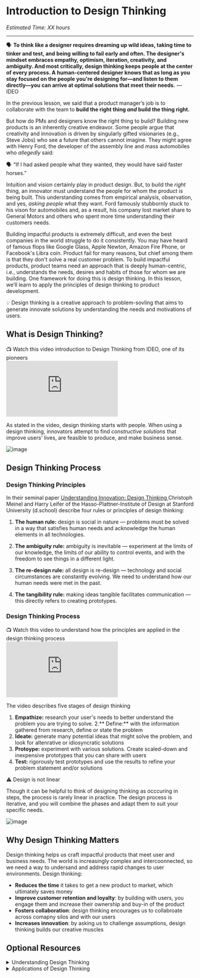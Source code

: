 # Introduction to Design Thinking

*Estimated Time: XX hours*

---

<aside>
  
  🗣 **To think like a designer requires dreaming up wild ideas, taking time to tinker and test, and being willing to fail early and often. The designer's mindset embraces empathy, optimism, iteration, creativity, and ambiguity. And most critically, design thinking keeps people at the center of every process. A human-centered designer knows that as long as you stay focused on the people you're designing for—and listen to them directly—you can arrive at optimal solutions that meet their needs.** — IDEO
  
</aside>

In the previous lesson, we said that a product manager’s job is to collaborate with the team to **build the right thing _and_ build the thing right.** 

But how do PMs and designers know the right thing to build? Building new products is an inherently creative endeavor. Some people argue that creativity and innovation is driven by singularly gifted visionaries (e.g., Steve Jobs) who see a future that others cannot imagine. They might agree with Henry Ford, the developer of the assembly line and mass automobiles who _allegedly_ said: 

<aside> 🗣 “If I had asked people what they wanted, they would have said faster horses.”</aside>

Intuition and vision certainly play in product design. But, to build the _right_ thing, an innovator must understand the people for whom the product is being built. This understanding comes from empirical analysis, observation, and yes, _asking people_ what they want. Ford famously stubbornly stuck to his vison for automobiles and, as a result, his company lost market share to General Motors and others who spent more time understanding their customers needs.


Building impactful products is extremely difficult, and even the best companies in the world struggle to do it consistently. You may have heard of famous flops like Google Glass, Apple Newton, Amazon Fire Phone, or Facebook's Libra coin. Product fail for many reasons, but chief among them is that they don't solve a real customer problem. To build impactful products, product teams need an approach that is deeply human-centric, i.e., understands the needs, desires and habits of those for whom we are building. One framework for doing this is design thinking. In this lesson, we’ll learn to apply the principles of design thinking to product development. 

<aside> 💡 Design thinking is a creative approach to problem-sovling that aims to generate innovate solutions by understanding the needs and motivations of users.
  </aside>


## What is Design Thinking?


<aside>
📺 Watch this video introduction to Design Thinking from IDEO, one of its pioneers
</aside>

<iframe src="https://www.youtube.com/embed/QWdgcpAHRlM" title="YouTube video player" frameborder="0" allow="accelerometer; autoplay; clipboard-write; encrypted-media; gyroscope; picture-in-picture" allowfullscreen></iframe>

  
As stated in the video, design thinking starts with people. When using a design thinking, innovators attempt to find _constructive solutions_ that improve users' lives, are feasible to produce, and make business sense. 

![image](https://user-images.githubusercontent.com/1774663/206872630-b83b049e-1fc5-4c26-9e57-b7720867fca2.png)

  

## Design Thinking Process

### Design Thinking Principles

In their seminal paper <a href="https://download.e-bookshelf.de/download/0000/0148/31/L-G-0000014831-0013208522.pdf" target="_blank"> Understanding Innovation: Design Thinking </a> Christoph Meinel and Harry Leifer of the Hasso-Plattner-Institute of Design at Stanford University (d.school) describe four rules or principles of design thinking: 

1. **The human rule:** design is social in nature — problems must be solved in a way that satisfies human needs and acknowledge the human elements in all technologies.

2. **The ambiguity rule:** ambiguity is inevitable — experiment at the limits of our knowledge, the limits of our ability to control events, and with the freedom to see things in a different light.

3. **The re-design rule:** all design is re-design — technology and social circumstances are constantly evolving. We need to understand how our human needs were met in the past. 

4. **The tangibility rule:** making ideas tangible facilitates communication — this directly refers to creating prototypes.



### Design Thinking Process


<aside> 📺 Watch this video to understand how the principles are applied in the design thinking process</aside>
<iframe src="https://www.youtube.com/embed/-ySx-S5FcCI" title="YouTube video player" frameborder="0" allow="accelerometer; autoplay; clipboard-write; encrypted-media; gyroscope; picture-in-picture" allowfullscreen></iframe>



The video describes five stages of design thinking
1. **Empathize:** research your user's needs to better understand the problem you are trying to solve. 
2.** Define:** with the information gathered from research, define or state the problem
3. **Ideate:** generate many potential ideas that might solve the problem, and look for altenrative or idiosyncratic solutions
4. **Protoype:** experiment with various solutions. Create scaled-down and inexpensive prototypes that you can share with users
5. **Test:** rigorously test prototypes and use the results to refine your problem statement and/or solutions

<aside>
⚠️ Design is not linear 
</aside>

Though it can be helpful to think of designing thinking as occcuring in steps, the process is rarely linear in practice. The design process is iterative, and you will combine the phases and adapt them to suit your specific needs. 

![image](https://user-images.githubusercontent.com/1774663/200111667-07031216-cb30-4561-8d37-979e73243b50.png)




## Why Design Thinking Matters
Design thinking helps us craft impactful products that meet user and business needs. The world is increasingly complex and intercoonnected, so we need a way to undersand and address rapid changes to user environments. Design thinking:

- **Reduces the time** it takes to get a new product to market, which ultimately saves money
- **Improve customer retention and loyalty**: by building with users, you engage them and increase their ownership and buy-in of the product
- **Fosters collaboration**: design thinking encourages us to collabroate across comapny silos and with our users
- **Increases innovation**: by asking us to challenge assumptions, design thinking builds our creative muscles



## Optional Resources

<details>
<summary>Understanding Design Thinking</summary>
  
- IDEO's [Design Kit](http://www.designkit.org/) is an excellent repository of Design Thinking tools and case studies. <br>
- [What Exactly is Design Thinking? A Comprehensive Beginner's Guide](https://careerfoundry.com/en/blog/ux-design/what-is-design-thinking-everything-you-need-to-know-to-get-started/), Career Foundry <br>
- Plattner, Meienel, Leifer [Design Thinking](https://hpi.de/fileadmin/user_upload/fachgebiete/meinel/papers/Book_Chapters/Front_Matter_-_Design_Thinking_Understand__Improve__Apply.pdf) <br>
</details>

<details>
<summary>Applications of Design Thinking</summary>
  
[Creative Applications of Design Thinking](https://designthinking.ideo.com/new-applications) <br>
  
</details>


